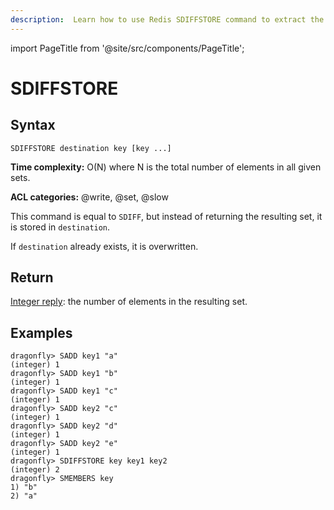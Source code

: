 ```yaml
---
description:  Learn how to use Redis SDIFFSTORE command to extract the difference of sets and store it.
---
```


import PageTitle from '@site/src/components/PageTitle';

# SDIFFSTORE

<PageTitle title="Redis SDIFFSTORE Command (Documentation) | Dragonfly" />

## Syntax

    SDIFFSTORE destination key [key ...]

**Time complexity:** O(N) where N is the total number of elements in all given sets.

**ACL categories:** @write, @set, @slow

This command is equal to `SDIFF`, but instead of returning the resulting set, it
is stored in `destination`.

If `destination` already exists, it is overwritten.

## Return

[Integer reply](https://redis.io/docs/latest/develop/reference/protocol-spec/#integers): the number of elements in the resulting set.

## Examples

```shell
dragonfly> SADD key1 "a"
(integer) 1
dragonfly> SADD key1 "b"
(integer) 1
dragonfly> SADD key1 "c"
(integer) 1
dragonfly> SADD key2 "c"
(integer) 1
dragonfly> SADD key2 "d"
(integer) 1
dragonfly> SADD key2 "e"
(integer) 1
dragonfly> SDIFFSTORE key key1 key2
(integer) 2
dragonfly> SMEMBERS key
1) "b"
2) "a"
```
